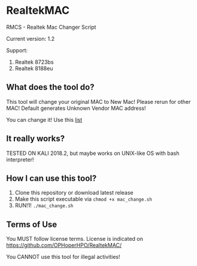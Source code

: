 # RealtekMAC
RMCS - Realtek Mac Changer Script

Current version: 1.2

Support:
1. Realtek 8723bs
2. Realtek 8188eu
## What does the tool do?
This tool will change your original MAC to New Mac! 
Please rerun for other MAC!
Default generates Unknown Vendor MAC address! 

You can change it! Use this [list](https://gist.github.com/OPHoperHPO/6902564a308fde09a120fb7cd2a2db52)
## It really works?
TESTED ON KALI 2018.2, but maybe works on UNIX-like OS with bash interpreter!
## How I can use this tool?
1) Clone this repository or download latest release
2) Make this script executable via ```chmod +x mac_change.sh ```
3) RUN!1! ```./mac_change.sh```

## Terms of Use
You MUST follow license terms. License is indicated on https://github.com/OPHoperHPO/RealtekMAC/

You CANNOT use this tool for illegal activities!
